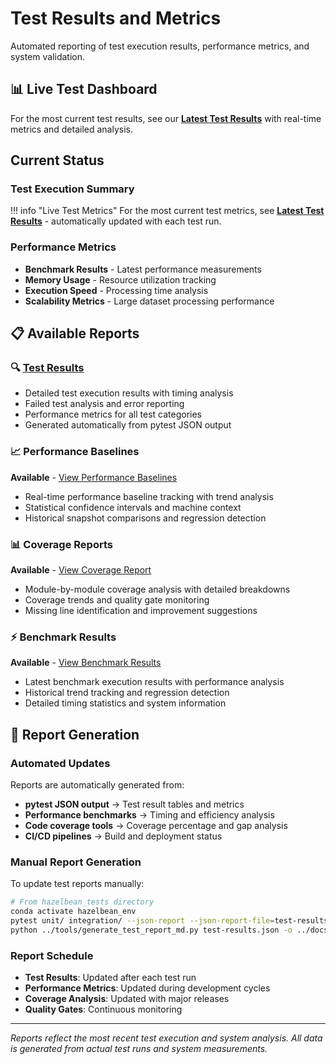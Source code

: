 # Test Results and Metrics

Automated reporting of test execution results, performance metrics, and system validation.

## 📊 Live Test Dashboard

For the most current test results, see our **[Latest Test Results](test-results.md)** with real-time metrics and detailed analysis.

## Current Status

### Test Execution Summary

!!! info "Live Test Metrics"
    For the most current test metrics, see **[Latest Test Results](test-results.md)** - automatically updated with each test run.

### Performance Metrics
- **Benchmark Results** - Latest performance measurements
- **Memory Usage** - Resource utilization tracking
- **Execution Speed** - Processing time analysis
- **Scalability Metrics** - Large dataset processing performance

## 📋 Available Reports

### 🔍 **[Test Results](test-results.md)**
- Detailed test execution results with timing analysis
- Failed test analysis and error reporting  
- Performance metrics for all test categories
- Generated automatically from pytest JSON output

### 📈 **Performance Baselines**
**Available** - [View Performance Baselines](performance-baselines.md)
- Real-time performance baseline tracking with trend analysis
- Statistical confidence intervals and machine context
- Historical snapshot comparisons and regression detection

### 📊 **Coverage Reports**
**Available** - [View Coverage Report](coverage-report.md)
- Module-by-module coverage analysis with detailed breakdowns
- Coverage trends and quality gate monitoring
- Missing line identification and improvement suggestions

### ⚡ **Benchmark Results**
**Available** - [View Benchmark Results](benchmark-results.md)
- Latest benchmark execution results with performance analysis
- Historical trend tracking and regression detection
- Detailed timing statistics and system information

## 🔄 Report Generation

### Automated Updates
Reports are automatically generated from:
- **pytest JSON output** → Test result tables and metrics
- **Performance benchmarks** → Timing and efficiency analysis  
- **Code coverage tools** → Coverage percentage and gap analysis
- **CI/CD pipelines** → Build and deployment status

### Manual Report Generation
To update test reports manually:
```bash
# From hazelbean_tests directory
conda activate hazelbean_env
pytest unit/ integration/ --json-report --json-report-file=test-results.json --quiet
python ../tools/generate_test_report_md.py test-results.json -o ../docs-site/docs/reports/test-results.md
```

### Report Schedule
- **Test Results**: Updated after each test run
- **Performance Metrics**: Updated during development cycles
- **Coverage Analysis**: Updated with major releases
- **Quality Gates**: Continuous monitoring

---

*Reports reflect the most recent test execution and system analysis. All data is generated from actual test runs and system measurements.*

